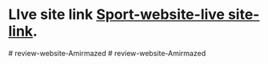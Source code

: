 

# LIve site link  [Sport-website-live site-link](https://thirsty-murdock-bba58f.netlify.app/).


#   r e v i e w - w e b s i t e - A m i r m a z e d  
 #   r e v i e w - w e b s i t e - A m i r m a z e d  
 